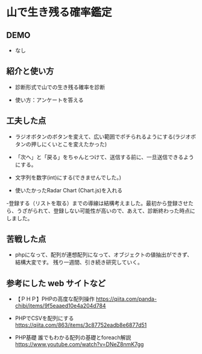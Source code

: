 # 山で生き残る確率鑑定

## DEMO

  - なし

## 紹介と使い方

  - 診断形式で山での生き残る確率を診断

  - 使い方：アンケートを答える

## 工夫した点

  - ラジオボタンのボタンを変えて、広い範囲でポチられるようにする(ラジオボタンの押しにくいとこを変えたかった)

  - 「次へ」と「戻る」をちゃんとつけて、送信する前に、一旦送信できるようにする。

  - 文字列を数字(int)にする(できませんでした。)

  - 使いたかったRadar Chart (Chart.js)を入れる

  -登録する（リストを取る）までの導線は結構考えました。最初から登録させたら、うざがられて、登録しない可能性が高いので、あえて、診断終わった時点にしました。

## 苦戦した点

  - phpになって、配列が連想配列になって、オブジェクトの値抽出ができず、結構大変です。
  残り一週間、引き続き研究していく。

## 参考にした web サイトなど

  - 【ＰＨＰ】PHPの高度な配列操作
  https://qiita.com/panda-chibi/items/9f5eaaed10e4a204d784

  - PHPでCSVを配列にする
  https://qiita.com/863/items/3c87752eadb8e6877d51

  - PHP基礎 誰でもわかる配列の基礎とforeach解説
  https://www.youtube.com/watch?v=DNeZ8nmK7gg